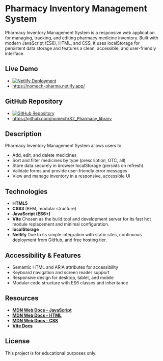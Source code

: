 # Pharmacy Inventory Management System

Pharmacy Inventory Management System is a responsive web application for managing, tracking, and editing pharmacy medicine inventory. Built with modern JavaScript (ES6), HTML, and CSS, it uses localStorage for persistent data storage and features a clean, accessible, and user-friendly interface.

## Live Demo

-   [![Netlify Deployment](https://img.shields.io/badge/Deploy-on%20Netlify-brightgreen)](https://nomech-pharma.netlify.app/)
-   https://nomech-pharma.netlify.app/

## GitHub Repository

-   [![GitHub Repository](https://img.shields.io/badge/GitHub-Repo-blue)](https://github.com/nomech/S2_Pharmacy_library)
-   https://github.com/nomech/S2_Pharmacy_library

## Description

Pharmacy Inventory Management System allows users to:

-   Add, edit, and delete medicines
-   Sort and filter medicines by type (prescription, OTC, all)
-   Store data securely in browser localStorage (persists on refresh)
-   Validate forms and provide user-friendly error messages
-   View and manage inventory in a responsive, accessible UI

## Technologies

-   **HTML5**
-   **CSS3** (BEM, modular structure)
-   **JavaScript (ES6+)**
-   **Vite** Chosen as the build tool and development server for its fast hot module replacement and minimal configuration.
-   **localStorage**
-   **Netlify** Due to its simple integration with static sites, continuous deployment from GitHub, and free hosting tier.

## Accessibility & Features

-   Semantic HTML and ARIA attributes for accessibility
-   Keyboard navigation and screen reader support
-   Responsive design for desktop, tablet, and mobile
-   Modular code structure with ES6 classes and inheritance

## Resources

-   **[MDN Web Docs - JavaScript](https://developer.mozilla.org/en-US/docs/Web/JavaScript)**
-   **[MDN Web Docs - HTML](https://developer.mozilla.org/en-US/docs/Web/HTML)**
-   **[MDN Web Docs - CSS](https://developer.mozilla.org/en-US/docs/Web/CSS)**
-   **[Vite Docs](https://vitejs.dev/)**

## License

This project is for educational purposes only.
